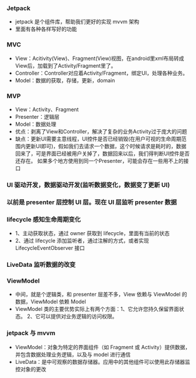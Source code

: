 ### Jetpack
* jetpack 是个组件库，帮助我们更好的实现 mvvm 架构
* 里面有各种各样写好的功能

### MVC
* View：Acitivity(View)、Fragment(View)视图，在android里xml布局转成View后，加载到了Activity/Fragment里了。
* Controller：Controller对应着Activity/Fragment，绑定UI，处理各种业务。
* Model：数据的获取，存储，更新，domain

### MVP
* View：Activity、Fragment
* Presenter：逻辑层
* Model：数据处理
* 优点：剥离了View和Controller，解决了复杂的业务Activity过于庞大的问题
* 缺点：更新UI需要主意线程，UI控件是否已经销毁(在用户可视的生命周期范围内更新UI即可)，假如我们去请求一个数据，这个时候请求是耗时的，数据回来了，可是界面已经被用户关掉了，数据回来以后，我们得判断UI控件是否还存在。 如果多个地方使用到同一个Presenter，可能会存在一些用不上的接口

### UI 驱动开发，数据驱动开发(监听数据变化，数据变了更新 UI)
### 以前是 presenter 层控制 UI 层。现在 UI 层监听 presenter 数据

### lifecycle 感知生命周期变化
* 1、主动获取状态，通过 owner 获取到 lifecycle，里面有当前的状态
* 2、通过 lifecycle 添加监听者，通过注解的方式，或者实现 LifecycleEventObserver 接口 

### LiveData 监听数据的改变

### ViewModel
* 中间，就是个逻辑类，和 presenter 层差不多，View 依赖与 ViewModel 的数据，ViewModel 依赖 Model
* ViewModel 类的主要优势实际上有两个方面：1、它允许您持久保留界面状态。 2、它可以提供对业务逻辑的访问权限。

### jetpack 与 mvvm
* ViewModel：对象为特定的界面组件（如 Fragment 或 Activity）提供数据，并包含数据处理业务逻辑，以及与 model 进行通信
* LiveData：是中可观察的数据存储器。应用中的其他组件可以使用此存储器监控对象的更改